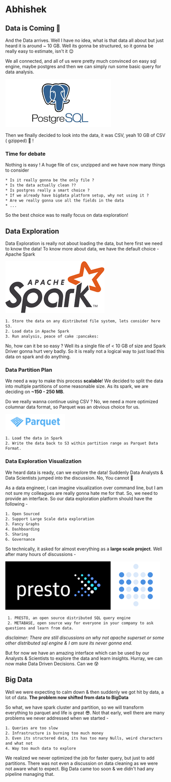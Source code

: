 # Abhishek

## Data is Coming :partying_face:

And the Data arrives. Well I have no idea, what is that data all about but just heard it is around ~ 10 GB.
Well its gonna be structured, so it gonna be really easy to estimate, isn't it :relieved:

We all connected, and all of us were pretty much convinced on easy sql engine, maybe postgres and then we can simply run 
some basic query for data analysis.

![](images/postgres.png)

Then we finally decided to look into the data, it was CSV, yeah 10 GB of CSV ( gzipped) :hot_face: !

### Time for debate
Nothing is easy !
A huge file of csv, unzipped and we have now many things to consider
	
	* Is it really gonna be the only file ?
	* Is the data actually clean ??
	* Is postgres really a smart choice ?
	* If we already have bigdata platform setup, why not using it ?
	* Are we really gonna use all the fields in the data
	* ...

So the best choice was to really focus on data exploration!

## Data Exploration

Data Exploration is really not about loading the data, but here first we need to know the data!
To know more about data, we have the default choice - Apache Spark

![](images/spark.png)
	
	1. Store the data on any distributed file system, lets consider here S3.
	2. Load data in Apache Spark
	3. Run analysis, peace of cake :pancakes:

No, how can it be so easy ? Well its a single file of < 10 GB of size and Spark Driver gonna hurt very badly. So it is really not 
a logical way to just load this data on spark and do anything.

### Data Partition Plan

We need a way to make this process __scalable__!
We decided to split the data into multiple partitions of some reasonable size. As its spark, we are deciding on __~150 - 250 MB__.

Do we really wanna continue using CSV ? 
No, we need a more optimized columnar data format, so Parquet was an obvious choice for us.

![](images/parquet.png)

	1. Load the data in Spark
	2. Write the data back to S3 within partition range as Parquet Data Format.


### Data Exploration Visualization

We heard data is ready, can we explore the data! Suddenly Data Analysts & Data Scientists jumped into the discussion.
No, You cannot :rotating_light:

As a data engineer, I can imagine visualization over command line, but I am not sure my colleagues are really gonna hate me 
for that. So, we need to provide an interface.
So our data exploration platform should have the following -

	1. Open Sourced
	2. Support Large Scale data exploration
	3. Fancy Graphs
	4. Dashboarding
	5. Sharing
	6. Governance

So technically, it asked for almost everything as a __large scale project__.
Well after many hours of discussions -

![](images/presto.png)                     ![](images/metabase.png)

	 1. PRESTO, an open source distributed SQL query engine 
	 2. METABASE, open source way for everyone in your company to ask questions and learn from data.

_disclaimer: There are still discussions on why not apache superset or some other distributed sql engine & I am sure its never gonna end._

But for now we have an amazing interface which can be used by our Analysts & Scientists to explore the data and learn insights.
Hurray, we can now make Data Driven Decisions. Can we :cold_sweat:


## Big Data

Well we were expecting to calm down & then suddenly we got hit by data, a lot of data.
__The problem now shifted from data to BigData__

So what, we have spark cluster and partition, so we will transform everything to parquet and life is great	:sunglasses:.
Not that early, well there are many problems we never addressed when we started -

	1. Queries are too slow
	2. Infrastructure is burning too much money
	3. Even its structered data, its has too many Nulls, weird characters and what not
	4. Way too much data to explore

We realized we never optimized the job for faster query, but just to add partitions. There was not even a discussion on data cleaning as we were 
not aware what to expect. Big Data came too soon & we didn't had any pipeline managing that.

